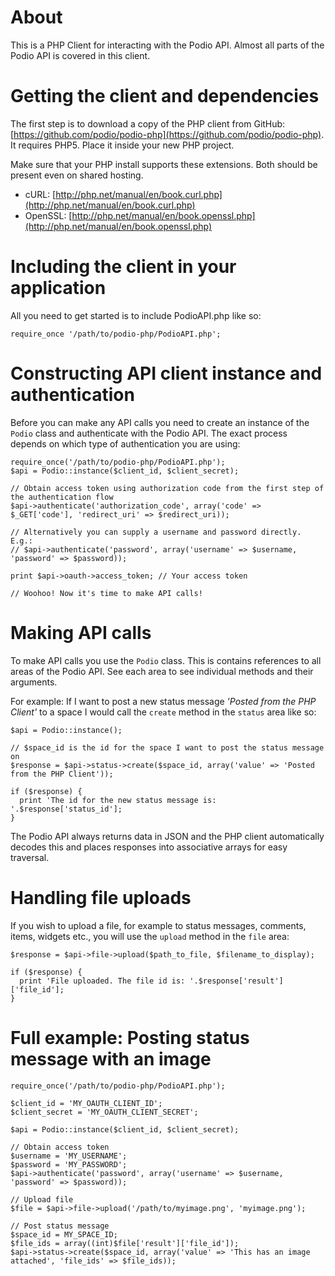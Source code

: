 # About
This is a PHP Client for interacting with the Podio API. Almost all parts of the Podio API is covered in this client.

# Getting the client and dependencies
The first step is to download a copy of the PHP client from GitHub: [https://github.com/podio/podio-php](https://github.com/podio/podio-php). It requires PHP5. Place it inside your new PHP project.

Make sure that your PHP install supports these extensions. Both should be present even on shared hosting.

* cURL: [http://php.net/manual/en/book.curl.php](http://php.net/manual/en/book.curl.php)
* OpenSSL: [http://php.net/manual/en/book.openssl.php](http://php.net/manual/en/book.openssl.php)

# Including the client in your application
All you need to get started is to include PodioAPI.php like so:

    require_once '/path/to/podio-php/PodioAPI.php';

# Constructing API client instance and authentication
Before you can make any API calls you need to create an instance of the `Podio` class and authenticate with the Podio API. The exact process depends on which type of authentication you are using:

    require_once('/path/to/podio-php/PodioAPI.php');
    $api = Podio::instance($client_id, $client_secret);
    
    // Obtain access token using authorization code from the first step of the authentication flow
    $api->authenticate('authorization_code', array('code' => $_GET['code'], 'redirect_uri' => $redirect_uri));
    
    // Alternatively you can supply a username and password directly. E.g.:
    // $api->authenticate('password', array('username' => $username, 'password' => $password));
    
    print $api->oauth->access_token; // Your access token
    
    // Woohoo! Now it's time to make API calls!

# Making API calls
To make API calls you use the `Podio` class. This is contains references to all areas of the Podio API. See each area to see individual methods and their arguments.

For example: If I want to post a new status message _'Posted from the PHP Client'_ to a space I would call the `create` method in the `status` area like so:

    $api = Podio::instance();
    
    // $space_id is the id for the space I want to post the status message on
    $response = $api->status->create($space_id, array('value' => 'Posted from the PHP Client'));
    
    if ($response) {
      print 'The id for the new status message is: '.$response['status_id'];
    }

The Podio API always returns data in JSON and the PHP client automatically decodes this and places responses into associative arrays for easy traversal.

# Handling file uploads
If you wish to upload a file, for example to status messages, comments, items, widgets etc., you will use the `upload` method in the `file` area:

    $response = $api->file->upload($path_to_file, $filename_to_display);
    
    if ($response) {
      print 'File uploaded. The file id is: '.$response['result']['file_id'];
    }

# Full example: Posting status message with an image
    require_once('/path/to/podio-php/PodioAPI.php');
    
    $client_id = 'MY_OAUTH_CLIENT_ID';
    $client_secret = 'MY_OAUTH_CLIENT_SECRET';

    $api = Podio::instance($client_id, $client_secret);
    
    // Obtain access token
    $username = 'MY_USERNAME';
    $password = 'MY_PASSWORD';
    $api->authenticate('password', array('username' => $username, 'password' => $password));
    
    // Upload file
    $file = $api->file->upload('/path/to/myimage.png', 'myimage.png');
    
    // Post status message
    $space_id = MY_SPACE_ID;
    $file_ids = array((int)$file['result']['file_id']);
    $api->status->create($space_id, array('value' => 'This has an image attached', 'file_ids' => $file_ids));

